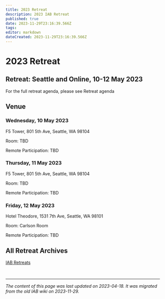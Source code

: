 ```yaml
---
title: 2023 Retreat
description: 2023 IAB Retreat
published: true
date: 2023-11-29T23:16:39.566Z
tags: 
editor: markdown
dateCreated: 2023-11-29T23:16:39.566Z
---
```


# 2023 Retreat

## Retreat: Seattle and Online, 10-12 May 2023
For the full retreat agenda, please see Retreat agenda

## Venue
### Wednesday, 10 May 2023
F5 Tower, 801 5th Ave, Seattle, WA 98104

Room: TBD

Remote Participation: TBD

### Thursday, 11 May 2023
F5 Tower, 801 5th Ave, Seattle, WA 98104

Room: TBD

Remote Participation: TBD

### Friday, 12 May 2023
Hotel Theodore, 1531 7th Ave, Seattle, WA 98101

Room: Carlson Room

Remote Participation: TBD
&nbsp;
&nbsp;
## All Retreat Archives
[IAB Retreats](/group/iab/IAB_Retreats)

&nbsp;
&nbsp;
&nbsp;

---

*The content of this page was last updated on 2023-04-18. It was migrated from the old IAB wiki on 2023-11-29.*